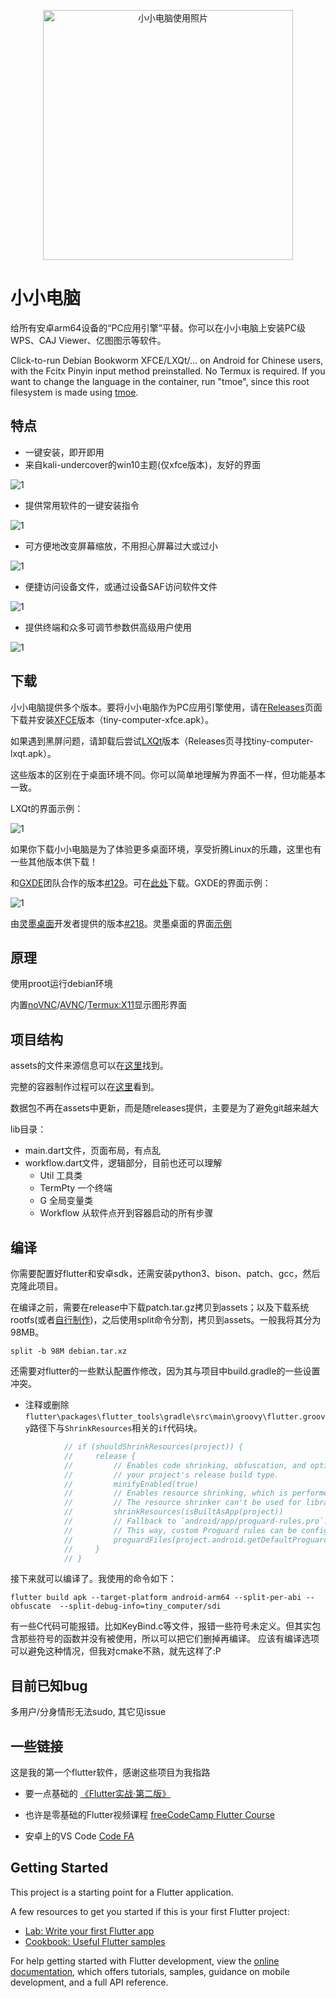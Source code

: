 <p align="center"><img src="readme/cover0.png" alt="小小电脑使用照片" height="400"></img></p>

# 小小电脑

给所有安卓arm64设备的“PC应用引擎”平替。你可以在小小电脑上安装PC级WPS、CAJ Viewer、亿图图示等软件。

Click-to-run Debian Bookworm XFCE/LXQt/... on Android for Chinese users, with the Fcitx Pinyin input method preinstalled. No Termux is required. If you want to change the language in the container, run "tmoe", since this root filesystem is made using [tmoe](https://github.com/2moe/tmoe).

## 特点

- 一键安装，即开即用
- 来自kali-undercover的win10主题(仅xfce版本)，友好的界面

![1](readme/img1.png)

- 提供常用软件的一键安装指令

![1](readme/img2.png)

- 可方便地改变屏幕缩放，不用担心屏幕过大或过小

![1](readme/img3.gif)

- 便捷访问设备文件，或通过设备SAF访问软件文件

![1](readme/img4.png)

- 提供终端和众多可调节参数供高级用户使用

![1](readme/img5.png)

## 下载

小小电脑提供多个版本。要将小小电脑作为PC应用引擎使用，请在[Releases](https://github.com/Cateners/tiny_computer/releases)页面下载并安装[XFCE](https://xfce.org/)版本（tiny-computer-xfce.apk）。

如果遇到黑屏问题，请卸载后尝试[LXQt](https://lxqt-project.org/)版本（Releases页寻找tiny-computer-lxqt.apk）。

这些版本的区别在于桌面环境不同。你可以简单地理解为界面不一样，但功能基本一致。

LXQt的界面示例：

![1](https://lxqt-project.org/images/screenshots/ambiance.png)

如果你下载小小电脑是为了体验更多桌面环境，享受折腾Linux的乐趣，这里也有一些其他版本供下载！

和[GXDE](https://www.gxde.org/)团队合作的版本[#129](https://github.com/Cateners/tiny_computer/issues/129)。可在[此处](https://mirrors.sdu.edu.cn/spark-store-repository/GXDE-OS/APK/)下载。GXDE的界面示例：

![1](https://www.gxde.org/1.png)

由[灵墨桌面](https://www.lingmo.org/)开发者提供的版本[#218](https://github.com/Cateners/tiny_computer/issues/218)。灵墨桌面的界面[示例](https://www.bilibili.com/video/BV1Ci421R7AR)


## 原理

使用proot运行debian环境

内置[noVNC](https://github.com/novnc/noVNC)/[AVNC](https://github.com/gujjwal00/avnc)/[Termux:X11](https://github.com/termux/termux-x11)显示图形界面

## 项目结构

assets的文件来源信息可以在[这里](extra/readme.md)找到。

完整的容器制作过程可以在[这里](extra/build-tiny-rootfs.md)看到。

数据包不再在assets中更新，而是随releases提供，主要是为了避免git越来越大

lib目录：

- main.dart文件，页面布局，有点乱
- workflow.dart文件，逻辑部分，目前也还可以理解
  - Util 工具类
  - TermPty 一个终端
  - G 全局变量类
  - Workflow 从软件点开到容器启动的所有步骤

## 编译

你需要配置好flutter和安卓sdk，还需安装python3、bison、patch、gcc，然后克隆此项目。

在编译之前，需要在release中下载patch.tar.gz拷贝到assets；以及下载系统rootfs(或者[自行制作](extra/build-tiny-rootfs.md))，之后使用split命令分割，拷贝到assets。一般我将其分为98MB。

`split -b 98M debian.tar.xz`

还需要对flutter的一些默认配置作修改，因为其与项目中build.gradle的一些设置冲突。
- 注释或删除`flutter\packages\flutter_tools\gradle\src\main\groovy\flutter.groovy`路径下与`ShrinkResources`相关的`if`代码块。
```groovy
            // if (shouldShrinkResources(project)) {
            //     release {
            //         // Enables code shrinking, obfuscation, and optimization for only
            //         // your project's release build type.
            //         minifyEnabled(true)
            //         // Enables resource shrinking, which is performed by the Android Gradle plugin.
            //         // The resource shrinker can't be used for libraries.
            //         shrinkResources(isBuiltAsApp(project))
            //         // Fallback to `android/app/proguard-rules.pro`.
            //         // This way, custom Proguard rules can be configured as needed.
            //         proguardFiles(project.android.getDefaultProguardFile("proguard-android-optimize.txt"), flutterProguardRules, "proguard-rules.pro")
            //     }
            // }
```

接下来就可以编译了。我使用的命令如下：

`flutter build apk --target-platform android-arm64 --split-per-abi --obfuscate  --split-debug-info=tiny_computer/sdi`

有一些C代码可能报错。比如KeyBind.c等文件，报错一些符号未定义。但其实包含那些符号的函数并没有被使用，所以可以把它们删掉再编译。
应该有编译选项可以避免这种情况，但我对cmake不熟，就先这样了:P

## 目前已知bug

多用户/分身情形无法sudo, 其它见issue

## 一些链接

这是我的第一个flutter软件，感谢这些项目为我指路

- 要一点基础的 [《Flutter实战·第二版》](https://book.flutterchina.club)
- 也许是零基础的Flutter视频课程 [freeCodeCamp Flutter Course](https://www.youtube.com/watch?v=wFn-m-OgKPU&list=PL6yRaaP0WPkVtoeNIGqILtRAgd3h2CNpT)

- 安卓上的VS Code [Code FA](https://github.com/nightmare-space/vscode_for_android)

## Getting Started

This project is a starting point for a Flutter application.

A few resources to get you started if this is your first Flutter project:

- [Lab: Write your first Flutter app](https://docs.flutter.dev/get-started/codelab)
- [Cookbook: Useful Flutter samples](https://docs.flutter.dev/cookbook)

For help getting started with Flutter development, view the
[online documentation](https://docs.flutter.dev/), which offers tutorials,
samples, guidance on mobile development, and a full API reference.
